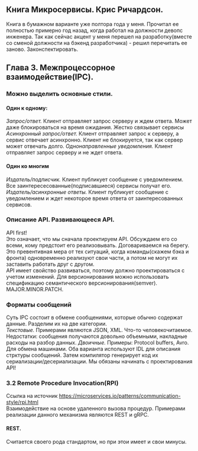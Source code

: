 ## Книга Микросервисы. Крис Ричардсон.
Книга в бумажном варианте уже полтора года у меня. Прочитал ее полностью примерно год назад, когда работал на должности девопс инженера.
Так как сейчас акцент у меня перешел на разработку(вместе со сменой должности на бэкенд разработчика) - решил перечитать ее заново. Законспектировать.

## Глава 3. Межпроцессорное взаимодействие(IPC).
### Можно выделить основные стили.
#### Один к одному:
*Запрос/ответ.* Клиент отправляет запрос серверу и ждем ответа. Может даже блокироваться на время ожидания. Жестко связывает сервисы  
*Асинхронный запрос/ответ.* Клиент отправляет запрос к серверу, а сервис отвечает асинхронно. Клиент не блокируется, так как сервер может отвечать долго.
*Однонаправленные уведомления.* Клиент отправляет запрос серверу и не ждет ответа.
#### Один ко многим
*Издатель/подписчик.* Клиент публикует сообщение с уведомлением. Все заинтересесованные(подписавшиеся) сервисы получат его.
*Издатель/асинхронные ответы.* Клиент публикует сообщение с уведомлением и ждет некоторое время ответа от заинтересованных сервисов.

### Описание API. Развивающееся API.
API first!  
Это означает, что мы сначала проектируем API. Обсуждаем его со всеми, кому предстоит его реализовывать. Договариваемся на берегу. Это превентивная мера от тех ситуаций, когда команды(скажем бэка и фронта) одновременно реализуют свои части, а потом не могут их заставить работать друг с другом.  
API имеет свойство развиваться, поэтому должно проектироваться с учетом изменений. Для версионирования можно использовать спецификацию семантического версионирования(semver). MAJOR.MINOR.PATCH.

### Форматы сообщений
Суть IPC состоит в обмене сообщениями, которые обычно содержат данные. Разделим их на две категории.  
*Текстовые.* Примерами являются JSON, XML. Что-то человекочитаемое. Недостатки: сообщения получаются довольно объемными, накладные расходы на разбор данных.
*Двоичные.* Примеры: Protocol buffers, Avro. Для обмена машинами. Оба варианта используют IDL для описания стрктуры сообщений. Затем компилятор генерирует код их сериализации/десериализации. Мы обязаны начинать с проектирования API!

### 3.2 Remote Procedure Invocation(RPI)
Ссылка на источник https://microservices.io/patterns/communication-style/rpi.html  
Взаимодействие на основе удаленного вызова процедур. Примерами реализации данного механизма являются REST и gRPC.
#### REST.
Считается своего рода стандартом, но при этои имеет и свои минусы.

